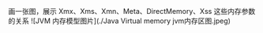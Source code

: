 画一张图，展示 Xmx、Xms、Xmn、Meta、DirectMemory、Xss 这些内存参数的关系
![JVM 内存模型图片](./Java Virtual memory jvm内存区图.jpeg)